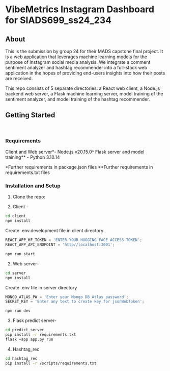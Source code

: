 # VibeMetrics Instagram Dashboard for SIADS699_ss24_234

## About

This is the submission by group 24 for their MADS capstone final project. It is a web application that leverages machine learning models for the purpose of Instagram social media analysis. We integrate a comment sentiment analyzer and hashtag recommender into a full-stack web application in the hopes of providing end-users insights into how their posts are received.

This repo consists of 5 separate directories: a React web client, a Node.js backend web server, a Flask machine learning server, model training of the sentiment analyzer, and model training of the hashtag recommender.

## Getting Started

<br />

### Requirements

Client and Web server\*- Node.js v20.15.0^
Flask server and model training\*\* - Python 3.10.14

\*Further requirements in package.json files
\*\*Further requirements in requirements.txt files

### Installation and Setup

1. Clone the repo:

2. Client -

```sh
cd client
npm install
```

Create .env.development file in client directory

```js
REACT_APP_HF_TOKEN = 'ENTER YOUR HUGGING FACE ACCESS TOKEN';
REACT_APP_API_ENDPOINT = 'http//localhost:3001';
```

```sh
npm run start
```

2. Web server-

```sh
cd server
npm install
```

Create .env file in server directory

```js
MONGO_ATLAS_PW = 'Enter your Mongo DB Atlas password';
SECRET_KEY = 'Enter any text to create key for jsonWebToken';
```

```sh
npm run dev
```

3. Flask predict server-

```sh
cd predict_server
pip install -r requirements.txt
flask –app app.py run
```

4. Hashtag_rec

```sh
cd hashtag_rec
pip install -r /scripts/requirements.txt
```
